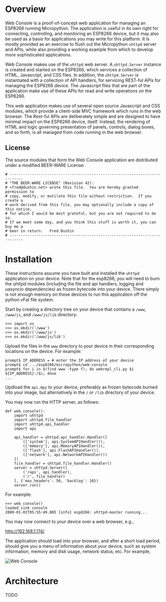 
# Overview

Web Console is a proof-of-concept web application for managing an ESP8266 running Micropython.  The application is useful in its own right for connecting, controlling, and monitoring an ESP8266 device, but it may also be used as a basis for applications you may write for this platform.  It is mostly provided as an exercise to flush out the Micropython `uhttpd` server and APIs, while also providing a working example from which to develop more sophisticated applications.

Web Console makes use of the `uhttpd` web server.  A `uhttpd.Server` instance is created and started on the ESP8266, which services a collection of HTML, Javascript, and CSS files.  In addition, the `uhttpd.Server` is instantiated with a collection of API handlers, for servicing REST-ful APIs for managing the ESP8266 device.  The Javascript files that are part of the application make use of these APIs for read and write operations on the ESP8266.

This web application makes use of several open source Javascript and CSS modules, which provide a client-side MVC framework which runs in the web browser.  The Rest-ful APIs are deliberately simple and are designed to have minimal impact on the ESP8266 device, itself.  Instead, the rendering of HTML and logic governing presentation of panels, controls, dialog boxes, and so forth, is all managed from code running in the web browser.

## License

The source modules that form the Web Console application are distributed under a modified BEER-WARE License:

    # ----------------------------------------------------------------------------
    # "THE BEER-WARE LICENSE" (Revision 42):
    # <fred@dushin.net> wrote this file.  You are hereby granted permission to
    # copy, modify, or mutilate this file without restriction.  If you create a
    # work derived from this file, you may optionally include a copy of this notice,
    # for which I would be most grateful, but you are not required to do so.
    # If we meet some day, and you think this stuff is worth it, you can buy me a
    # beer in return.   Fred Dushin
    # ----------------------------------------------------------------------------

# Installation

These instructions assume you have built and installed the `uhttpd` application on your device.  Note that for the esp8266, you will need to burn the uhttpd modules (including the file and api handlers, logging and uasyncio dependencies) as frozen bytecode into your device.  There simply is not enough memory on these devices to run this application off the python vFat file system.

Start by creating a directory tree on your device that contains a `/www`, `/www/js`, and `/www/js/lib` directory:

    >>> import os
    >>> os.mkdir('/www')
    >>> os.mkdir('/www/js')
    >>> os.mkdir('/www/js/lib')

Upload the files in the `www` directory to your device in their corresponding locations on the device.  For example:

    prompt$ IP_ADDRESS = # enter the IP address of your device
    prompt$ cd .../esp8266/micropython/web-console
    prompt$ for i in $(find www -type f); do webrepl_cli.py $i ${IP_ADDRESS}:/$i; done
    ...


Updload the `api.mpy` to your device, preferably as frozen bytecode burned into your image, but alternatively in the `/` or `/lib` directory of your device.

You may now run the HTTP server, as follows:

    def web_console():
        import uhttpd
        import uhttpd.file_handler
        import uhttpd.api_handler
        import api

        api_handler = uhttpd.api_handler.Handler([
            (['system'], api.SystemAPIHandler()),
            (['memory'], api.MemoryAPIHandler()),
            (['flash'], api.FlashAPIHandler()),
            (['network'], api.NetworkAPIHandler())
        ])
        file_handler = uhttpd.file_handler.Handler()
        server = uhttpd.Server([
            ('/api', api_handler),
            ('/', file_handler)
        ], {'max_headers': 50, 'backlog': 10})
        server.run()

For example:

    >>> web_console()
    loaded sink console
    2000-01-01T05:55:49.005 [info] esp8266: uhttpd-master running...

You may now connect to your device over a web browser, e.g.,

http://192.168.1.174/

The application should load into your browser, and after a short load period, should give you a menu of information about your device, such as system information, memory and disk usage, network status, etc.  For example,

![Web Console](/micropython/web-console/images/memory-screenshot.png)

# Architecture

TODO
